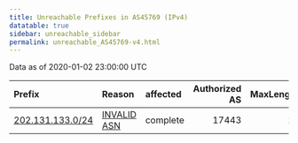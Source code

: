 ```yaml
---
title: Unreachable Prefixes in AS45769 (IPv4)
datatable: true
sidebar: unreachable_sidebar
permalink: unreachable_AS45769-v4.html
---
```


Data as of 2020-01-02 23:00:00 UTC


<div class="datatable-begin"></div>

| Prefix                                                     | Reason                                                                                                  | affected   |   Authorized AS |   MaxLength | Anchor                                       |   unreachable /24s |
|:-----------------------------------------------------------|:--------------------------------------------------------------------------------------------------------|:-----------|----------------:|------------:|:---------------------------------------------|-------------------:|
| [202.131.133.0/24](https://stat.ripe.net/202.131.133.0/24) | [INVALID ASN](https://rpki-validator.ripe.net/announcement-preview?asn=AS45769&prefix=202.131.133.0/24) | complete   |           17443 |          19 | [APNIC](unreachable_APNIC_RPKI_Root-v4.html) |                  1 |

<div class="datatable-end"></div>
